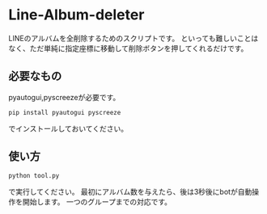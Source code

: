 # Line-Album-deleter
LINEのアルバムを全削除するためのスクリプトです。
といっても難しいことはなく、ただ単純に指定座標に移動して削除ボタンを押してくれるだけです。

## 必要なもの
pyautogui,pyscreezeが必要です。
```
pip install pyautogui pyscreeze
```
でインストールしておいてください。

## 使い方
```
python tool.py
```
で実行してください。
最初にアルバム数を与えたら、後は3秒後にbotが自動操作を開始します。
一つのグループまでの対応です。
